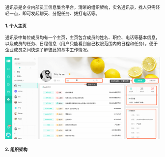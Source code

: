 通讯录是企业内部员工信息集合平台，清晰的组织架构，实名通讯录，找人只需轻轻一点，即可发起聊天、分配任务、拨打电话等。

#### 1. 个人主页

通讯录中每位成员均有一个主页，主页包含成员的姓名、职位、电话等基本信息，以及成员的任务、日程信息（用户只能看到自己权限范围内的日程和任务），便于企业成员之间快速了解彼此的基本工作情况。

![](/assets/通讯录-个人主页.png)


#### 2. 组织架构

